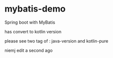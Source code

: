 # mybatis-demo

Spring boot with MyBatis

has convert to kotlin version

please see two tag of : java-version and kotlin-pure

niemj edit a second ago
